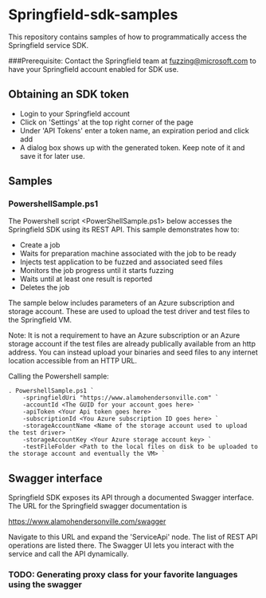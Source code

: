 # Springfield-sdk-samples

This repository contains samples of how to programmatically access the Springfield service SDK.

###Prerequisite:
Contact the Springfield team at fuzzing@microsoft.com to have your Springfield account enabled for SDK use.

## Obtaining an SDK token
- Login to your Springfield account
- Click on 'Settings' at the top right corner of the page
- Under 'API Tokens' enter a token name, an expiration period and click add
- A dialog box shows up with the generated token. Keep note of it and save it for later use.

## Samples

### PowershellSample.ps1

The Powershell script <PowerShellSample.ps1> below accesses the Springfield SDK using its REST API.
This sample demonstrates how to:
  - Create a job 
  - Waits for preparation machine associated with the job to be ready 
  - Injects test application to be fuzzed and associated seed files
  - Monitors the job progress until it starts fuzzing
  - Waits until at least one result is reported
  - Deletes the job 

The sample below includes parameters of an Azure subscription and storage account. These are used to upload the test driver and test files to the Springfield VM. 

Note:  It is not a requirement to have an Azure subscription or an Azure storage account if the test files are already publically available from an http address.  You can instead upload your binaries and seed files to any internet location accessible from an HTTP URL.  

Calling the Powershell sample:

    . PowershellSample.ps1 `
        -springfieldUri "https://www.alamohendersonville.com" `
        -accountId <The GUID for your account goes here> `
        -apiToken <Your Api token goes here> `
        -subscriptionId <You Azure subscription ID goes here> `
        -storageAccountName <Name of the storage account used to upload the test driver> `
        -storageAccountKey <Your Azure storage account key> `
        -testFileFolder <Path to the local files on disk to be uploaded to the storage account and eventually the VM> `

## Swagger interface

Springfield SDK exposes its API through a documented Swagger interface. The URL for the Springfield swagger documentation is

https://www.alamohendersonville.com/swagger

Navigate to this URL and expand the 'ServiceApi' node. The list of REST API operations are listed there.
The Swagger UI lets you interact with the service and call the API dynamically.

### TODO: Generating proxy class for your favorite languages using the swagger
